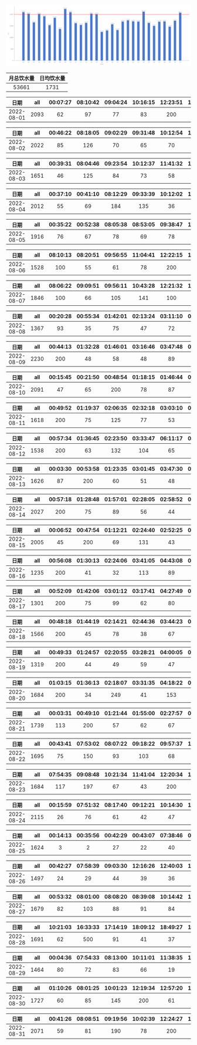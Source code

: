 <div align=center>
<img src="8.png"style="zoom: 100%;" />

| 月总饮水量 | 日均饮水量 |
| :----: | :----: |
| 53661 | 1731 |
</div>


| 日期 | all | 00:07:27 | 08:10:42 | 09:04:24 | 10:16:15 | 12:23:51 | 12:53:34 | 13:13:56 | 14:55:40 | 15:14:04 | 15:52:02 | 16:37:31 | 17:26:40 | 18:15:18 | 18:49:42 | 19:17:16 | 20:43:40 | 21:49:39 | 22:19:28 | 22:51:35 | 23:21:24 |
| :----: | :----: | :----: | :----: | :----: | :----: | :----: | :----: | :----: | :----: | :----: | :----: | :----: | :----: | :----: | :----: | :----: | :----: | :----: | :----: | :----: | :----: |
| 2022-08-01 | 2093 | 62 | 97 | 77 | 83 | 200 | 60 | 80 | 123 | 46 | 29 | 73 | 200 | 99 | 41 | 57 | 75 | 400 | 109 | 65 | 117 |


| 日期 | all | 00:46:22 | 08:18:05 | 09:02:29 | 09:31:48 | 10:12:54 | 11:07:24 | 12:20:22 | 13:00:26 | 14:46:57 | 15:13:15 | 16:34:03 | 17:18:38 | 17:54:40 | 19:08:19 | 20:41:59 | 22:48:15 | 23:15:47 |
| :----: | :----: | :----: | :----: | :----: | :----: | :----: | :----: | :----: | :----: | :----: | :----: | :----: | :----: | :----: | :----: | :----: | :----: | :----: |
| 2022-08-02 | 2022 | 85 | 126 | 70 | 65 | 70 | 137 | 200 | 63 | 65 | 76 | 157 | 200 | 71 | 55 | 69 | 400 | 113 |


| 日期 | all | 00:39:31 | 08:04:46 | 09:23:54 | 10:12:37 | 11:41:32 | 12:23:45 | 13:07:38 | 15:08:24 | 15:59:14 | 17:16:38 | 18:22:18 | 19:45:45 | 20:14:30 | 21:31:06 | 22:05:08 | 22:19:35 | 22:35:31 | 23:05:22 | 23:58:46 |
| :----: | :----: | :----: | :----: | :----: | :----: | :----: | :----: | :----: | :----: | :----: | :----: | :----: | :----: | :----: | :----: | :----: | :----: | :----: | :----: | :----: |
| 2022-08-03 | 1651 | 46 | 125 | 84 | 73 | 58 | 200 | 168 | 43 | 72 | 200 | 82 | 75 | 26 | 89 | 56 | 80 | 69 | 55 | 50 |


| 日期 | all | 00:37:10 | 00:41:10 | 08:12:29 | 09:33:39 | 10:12:02 | 11:05:20 | 12:35:12 | 13:04:08 | 15:01:36 | 16:33:53 | 17:39:18 | 18:14:33 | 18:43:27 | 19:42:02 | 20:26:02 | 20:41:01 | 21:45:39 | 22:15:43 | 23:09:02 |
| :----: | :----: | :----: | :----: | :----: | :----: | :----: | :----: | :----: | :----: | :----: | :----: | :----: | :----: | :----: | :----: | :----: | :----: | :----: | :----: | :----: |
| 2022-08-04 | 2012 | 55 | 69 | 184 | 135 | 36 | 98 | 200 | 73 | 71 | 79 | 200 | 96 | 60 | 81 | 33 | 67 | 300 | 69 | 106 |


| 日期 | all | 00:35:22 | 00:52:38 | 08:05:38 | 08:53:05 | 09:38:47 | 10:12:23 | 11:10:42 | 12:29:37 | 13:07:01 | 14:17:13 | 15:14:26 | 15:52:55 | 17:21:08 | 18:40:37 | 19:25:29 | 20:22:16 | 21:22:34 | 21:52:34 | 22:39:54 | 23:47:49 |
| :----: | :----: | :----: | :----: | :----: | :----: | :----: | :----: | :----: | :----: | :----: | :----: | :----: | :----: | :----: | :----: | :----: | :----: | :----: | :----: | :----: | :----: |
| 2022-08-05 | 1916 | 76 | 67 | 78 | 69 | 78 | 61 | 66 | 200 | 34 | 76 | 85 | 59 | 89 | 41 | 200 | 400 | 71 | 35 | 66 | 65 |


| 日期 | all | 08:10:13 | 08:20:51 | 09:56:55 | 11:04:41 | 12:22:15 | 13:04:20 | 15:02:32 | 16:02:33 | 16:38:37 | 17:24:37 | 19:35:13 | 20:22:48 | 21:12:46 | 21:42:32 | 22:42:48 | 23:37:59 |
| :----: | :----: | :----: | :----: | :----: | :----: | :----: | :----: | :----: | :----: | :----: | :----: | :----: | :----: | :----: | :----: | :----: | :----: |
| 2022-08-06 | 1528 | 100 | 55 | 61 | 78 | 200 | 69 | 79 | 177 | 48 | 200 | 65 | 103 | 63 | 68 | 73 | 89 |


| 日期 | all | 08:06:22 | 09:09:51 | 09:56:11 | 10:43:28 | 12:21:32 | 12:22:00 | 13:16:41 | 13:46:56 | 14:18:54 | 15:12:18 | 16:39:29 | 17:21:06 | 19:01:45 | 19:48:53 | 21:51:09 | 23:21:27 |
| :----: | :----: | :----: | :----: | :----: | :----: | :----: | :----: | :----: | :----: | :----: | :----: | :----: | :----: | :----: | :----: | :----: | :----: |
| 2022-08-07 | 1846 | 100 | 66 | 105 | 141 | 100 | 100 | 63 | 88 | 58 | 83 | 114 | 200 | 60 | 180 | 300 | 88 |


| 日期 | all | 00:20:28 | 00:55:34 | 01:42:01 | 02:13:24 | 03:11:10 | 03:45:19 | 08:51:51 | 12:52:30 | 13:49:18 | 13:59:54 | 14:59:24 | 16:47:05 | 17:20:49 | 20:24:47 | 20:54:26 | 21:27:43 | 21:52:09 | 22:54:33 | 23:24:42 |
| :----: | :----: | :----: | :----: | :----: | :----: | :----: | :----: | :----: | :----: | :----: | :----: | :----: | :----: | :----: | :----: | :----: | :----: | :----: | :----: | :----: |
| 2022-08-08 | 1367 | 93 | 35 | 75 | 47 | 72 | 46 | 52 | 79 | 200 | 55 | 68 | 64 | 34 | 78 | 103 | 48 | 67 | 72 | 79 |


| 日期 | all | 00:44:13 | 01:32:28 | 01:46:01 | 03:16:46 | 03:47:48 | 04:21:42 | 06:04:38 | 06:47:55 | 07:51:49 | 08:00:27 | 08:10:06 | 08:43:30 | 09:18:21 | 10:14:18 | 15:02:59 | 17:43:37 | 18:41:28 | 19:44:53 | 20:27:22 | 22:30:16 | 22:31:19 | 22:33:57 | 22:36:45 | 22:39:48 |
| :----: | :----: | :----: | :----: | :----: | :----: | :----: | :----: | :----: | :----: | :----: | :----: | :----: | :----: | :----: | :----: | :----: | :----: | :----: | :----: | :----: | :----: | :----: | :----: | :----: | :----: |
| 2022-08-09 | 2230 | 200 | 48 | 58 | 48 | 89 | 68 | 200 | 108 | 67 | 72 | 108 | 78 | 101 | 43 | 54 | 65 | 400 | 59 | 133 | 77 | 55 | 30 | 25 | 44 |


| 日期 | all | 00:15:45 | 00:21:50 | 00:48:54 | 01:18:15 | 01:46:44 | 02:19:28 | 03:43:48 | 03:54:10 | 05:44:37 | 06:15:17 | 07:00:44 | 08:11:16 | 16:18:21 | 16:48:30 | 18:49:50 | 20:30:07 | 22:24:23 | 22:25:02 | 22:26:24 | 23:33:05 | 23:33:22 | 23:37:01 |
| :----: | :----: | :----: | :----: | :----: | :----: | :----: | :----: | :----: | :----: | :----: | :----: | :----: | :----: | :----: | :----: | :----: | :----: | :----: | :----: | :----: | :----: | :----: | :----: |
| 2022-08-10 | 2091 | 47 | 65 | 200 | 78 | 87 | 66 | 57 | 57 | 75 | 86 | 63 | 69 | 92 | 33 | 500 | 68 | 92 | 65 | 88 | 88 | 47 | 68 |


| 日期 | all | 00:49:52 | 01:19:37 | 02:06:35 | 02:32:18 | 03:03:10 | 04:03:46 | 04:28:58 | 06:03:40 | 06:55:58 | 07:44:54 | 08:51:29 | 17:31:01 | 17:56:42 | 18:19:38 | 19:23:49 | 19:43:50 | 22:14:59 | 23:23:46 |
| :----: | :----: | :----: | :----: | :----: | :----: | :----: | :----: | :----: | :----: | :----: | :----: | :----: | :----: | :----: | :----: | :----: | :----: | :----: | :----: |
| 2022-08-11 | 1618 | 200 | 75 | 125 | 77 | 53 | 63 | 46 | 173 | 82 | 66 | 16 | 88 | 110 | 38 | 200 | 89 | 56 | 61 |


| 日期 | all | 00:57:34 | 01:36:45 | 02:23:50 | 03:33:47 | 06:11:17 | 06:52:07 | 16:06:25 | 16:36:48 | 16:49:28 | 17:02:08 | 17:36:34 | 18:15:00 | 22:31:11 |
| :----: | :----: | :----: | :----: | :----: | :----: | :----: | :----: | :----: | :----: | :----: | :----: | :----: | :----: | :----: |
| 2022-08-12 | 1538 | 200 | 63 | 132 | 104 | 65 | 97 | 62 | 67 | 72 | 53 | 46 | 77 | 500 |


| 日期 | all | 00:03:30 | 00:53:58 | 01:23:35 | 03:01:45 | 03:47:30 | 04:26:05 | 04:57:52 | 05:43:12 | 06:13:37 | 06:45:31 | 07:45:41 | 08:19:21 | 18:03:45 | 18:25:58 | 19:31:10 | 20:37:47 | 21:14:15 | 21:49:48 | 22:20:17 | 22:50:37 | 23:27:55 |
| :----: | :----: | :----: | :----: | :----: | :----: | :----: | :----: | :----: | :----: | :----: | :----: | :----: | :----: | :----: | :----: | :----: | :----: | :----: | :----: | :----: | :----: | :----: |
| 2022-08-13 | 1626 | 87 | 200 | 60 | 51 | 48 | 88 | 108 | 65 | 92 | 68 | 76 | 88 | 50 | 80 | 83 | 68 | 69 | 54 | 56 | 78 | 57 |


| 日期 | all | 00:57:18 | 01:28:48 | 01:57:01 | 02:28:05 | 02:58:52 | 03:15:17 | 03:45:58 | 04:15:34 | 04:59:04 | 05:59:12 | 06:49:05 | 07:24:36 | 09:09:04 | 16:34:07 | 17:01:02 | 17:10:56 | 17:41:52 | 17:58:05 | 18:35:10 | 19:14:03 | 19:44:50 | 20:54:05 | 22:14:22 | 22:40:37 | 23:35:14 | 23:36:04 | 23:36:27 |
| :----: | :----: | :----: | :----: | :----: | :----: | :----: | :----: | :----: | :----: | :----: | :----: | :----: | :----: | :----: | :----: | :----: | :----: | :----: | :----: | :----: | :----: | :----: | :----: | :----: | :----: | :----: | :----: | :----: |
| 2022-08-14 | 2027 | 200 | 75 | 89 | 56 | 44 | 32 | 88 | 87 | 61 | 200 | 53 | 106 | 62 | 56 | 47 | 63 | 79 | 116 | 51 | 66 | 72 | 55 | 69 | 33 | 43 | 61 | 63 |


| 日期 | all | 00:06:52 | 00:47:54 | 01:12:21 | 02:24:40 | 02:52:25 | 03:22:21 | 04:07:56 | 04:48:22 | 05:50:54 | 06:18:00 | 06:58:33 | 07:21:41 | 07:53:09 | 08:16:56 | 14:33:54 | 15:12:01 | 15:44:19 | 16:14:24 | 16:25:59 | 20:26:37 | 20:56:51 | 22:05:10 | 22:51:34 | 23:15:17 |
| :----: | :----: | :----: | :----: | :----: | :----: | :----: | :----: | :----: | :----: | :----: | :----: | :----: | :----: | :----: | :----: | :----: | :----: | :----: | :----: | :----: | :----: | :----: | :----: | :----: | :----: |
| 2022-08-15 | 2005 | 45 | 200 | 69 | 131 | 43 | 80 | 71 | 157 | 59 | 41 | 65 | 86 | 44 | 85 | 45 | 200 | 24 | 76 | 21 | 106 | 127 | 85 | 84 | 61 |


| 日期 | all | 00:56:08 | 01:30:13 | 02:24:06 | 03:41:05 | 04:43:08 | 05:31:23 | 06:29:07 | 06:59:56 | 09:07:54 | 16:50:57 | 19:22:37 | 22:30:59 |
| :----: | :----: | :----: | :----: | :----: | :----: | :----: | :----: | :----: | :----: | :----: | :----: | :----: | :----: |
| 2022-08-16 | 1235 | 200 | 41 | 32 | 113 | 89 | 69 | 200 | 61 | 77 | 112 | 200 | 41 |


| 日期 | all | 00:52:09 | 01:42:06 | 03:01:12 | 03:17:41 | 04:27:49 | 05:46:12 | 06:16:58 | 07:21:48 | 08:09:12 | 17:18:01 | 18:01:55 | 18:32:37 | 21:32:39 | 22:31:52 | 23:33:05 | 23:58:35 |
| :----: | :----: | :----: | :----: | :----: | :----: | :----: | :----: | :----: | :----: | :----: | :----: | :----: | :----: | :----: | :----: | :----: | :----: |
| 2022-08-17 | 1301 | 200 | 75 | 99 | 62 | 80 | 85 | 66 | 92 | 55 | 55 | 54 | 64 | 124 | 69 | 58 | 63 |


| 日期 | all | 00:48:18 | 01:44:19 | 02:14:21 | 02:44:36 | 03:44:23 | 04:44:32 | 06:14:40 | 06:45:09 | 07:12:21 | 08:31:05 | 15:19:51 | 15:57:33 | 16:57:37 | 18:46:24 | 19:36:09 | 20:47:54 | 21:17:45 | 21:57:59 | 22:28:03 | 22:58:57 | 23:55:23 |
| :----: | :----: | :----: | :----: | :----: | :----: | :----: | :----: | :----: | :----: | :----: | :----: | :----: | :----: | :----: | :----: | :----: | :----: | :----: | :----: | :----: | :----: | :----: |
| 2022-08-18 | 1566 | 200 | 45 | 78 | 38 | 67 | 32 | 68 | 92 | 81 | 66 | 44 | 48 | 66 | 200 | 55 | 69 | 94 | 32 | 30 | 81 | 80 |


| 日期 | all | 00:49:33 | 01:24:57 | 02:20:55 | 03:28:21 | 04:00:05 | 04:30:58 | 06:04:46 | 06:32:51 | 07:35:37 | 08:18:31 | 09:36:44 | 09:59:29 | 16:22:00 | 16:43:58 | 17:21:04 | 17:51:30 | 18:51:30 | 20:24:02 | 22:33:03 |
| :----: | :----: | :----: | :----: | :----: | :----: | :----: | :----: | :----: | :----: | :----: | :----: | :----: | :----: | :----: | :----: | :----: | :----: | :----: | :----: | :----: |
| 2022-08-19 | 1319 | 200 | 44 | 49 | 59 | 47 | 66 | 60 | 55 | 66 | 31 | 41 | 27 | 68 | 99 | 66 | 40 | 82 | 83 | 136 |


| 日期 | all | 01:03:15 | 01:36:13 | 02:18:07 | 03:31:35 | 04:18:22 | 05:55:48 | 06:33:49 | 06:55:33 | 07:45:38 | 08:13:59 | 16:03:36 | 16:37:12 | 17:08:09 | 18:34:36 | 20:31:20 | 21:59:38 |
| :----: | :----: | :----: | :----: | :----: | :----: | :----: | :----: | :----: | :----: | :----: | :----: | :----: | :----: | :----: | :----: | :----: | :----: |
| 2022-08-20 | 1684 | 200 | 34 | 249 | 41 | 153 | 66 | 59 | 41 | 73 | 63 | 67 | 81 | 96 | 300 | 57 | 104 |


| 日期 | all | 00:03:31 | 00:49:10 | 01:21:44 | 01:55:00 | 02:27:57 | 02:57:35 | 03:33:15 | 04:00:26 | 04:20:25 | 04:42:17 | 05:12:32 | 05:55:01 | 07:31:15 | 08:18:50 | 15:52:51 | 16:26:36 | 18:56:45 | 20:52:41 | 21:23:50 | 21:53:33 | 22:29:01 | 23:18:25 |
| :----: | :----: | :----: | :----: | :----: | :----: | :----: | :----: | :----: | :----: | :----: | :----: | :----: | :----: | :----: | :----: | :----: | :----: | :----: | :----: | :----: | :----: | :----: | :----: |
| 2022-08-21 | 1739 | 113 | 200 | 57 | 62 | 67 | 72 | 77 | 47 | 72 | 147 | 55 | 77 | 69 | 20 | 82 | 38 | 37 | 200 | 34 | 44 | 105 | 64 |


| 日期 | all | 00:43:41 | 07:53:02 | 08:07:22 | 09:18:22 | 09:57:37 | 10:11:50 | 12:15:16 | 12:40:49 | 13:06:42 | 14:14:18 | 15:11:37 | 16:18:18 | 17:29:54 | 19:31:11 | 22:02:07 | 22:50:28 | 23:16:29 |
| :----: | :----: | :----: | :----: | :----: | :----: | :----: | :----: | :----: | :----: | :----: | :----: | :----: | :----: | :----: | :----: | :----: | :----: | :----: |
| 2022-08-22 | 1695 | 75 | 150 | 93 | 103 | 68 | 84 | 200 | 82 | 87 | 65 | 114 | 67 | 200 | 95 | 52 | 70 | 90 |


| 日期 | all | 07:54:35 | 09:08:48 | 10:21:34 | 11:41:04 | 12:20:34 | 12:41:42 | 13:13:23 | 13:51:25 | 15:12:30 | 16:36:09 | 17:22:11 | 17:36:52 | 19:05:24 | 19:43:05 | 21:48:08 | 22:25:39 | 22:55:23 | 23:25:24 |
| :----: | :----: | :----: | :----: | :----: | :----: | :----: | :----: | :----: | :----: | :----: | :----: | :----: | :----: | :----: | :----: | :----: | :----: | :----: | :----: |
| 2022-08-23 | 1684 | 117 | 197 | 67 | 43 | 200 | 29 | 105 | 44 | 126 | 68 | 200 | 67 | 97 | 83 | 52 | 79 | 49 | 61 |


| 日期 | all | 00:15:59 | 07:51:32 | 08:17:40 | 09:12:21 | 10:14:30 | 10:55:33 | 11:25:11 | 12:22:15 | 13:07:10 | 14:24:20 | 14:58:37 | 16:32:32 | 16:56:09 | 17:19:34 | 17:32:35 | 18:34:40 | 19:03:00 | 19:46:09 | 20:24:06 | 21:37:53 | 22:49:41 |
| :----: | :----: | :----: | :----: | :----: | :----: | :----: | :----: | :----: | :----: | :----: | :----: | :----: | :----: | :----: | :----: | :----: | :----: | :----: | :----: | :----: | :----: | :----: |
| 2022-08-24 | 2115 | 26 | 76 | 61 | 42 | 47 | 49 | 107 | 200 | 96 | 95 | 44 | 94 | 113 | 200 | 50 | 110 | 65 | 75 | 80 | 400 | 85 |


| 日期 | all | 00:14:13 | 00:35:56 | 00:42:29 | 00:43:07 | 07:38:46 | 08:02:29 | 08:17:09 | 09:05:40 | 10:37:50 | 12:31:08 | 13:08:51 | 14:11:14 | 14:35:06 | 15:08:59 | 15:41:58 | 17:25:10 | 17:33:12 | 19:35:46 | 20:42:03 | 20:59:30 | 21:29:25 | 21:59:37 | 22:59:43 | 23:47:05 |
| :----: | :----: | :----: | :----: | :----: | :----: | :----: | :----: | :----: | :----: | :----: | :----: | :----: | :----: | :----: | :----: | :----: | :----: | :----: | :----: | :----: | :----: | :----: | :----: | :----: | :----: |
| 2022-08-25 | 1624 | 3 | 2 | 27 | 22 | 40 | 60 | 95 | 55 | 67 | 200 | 40 | 60 | 33 | 65 | 85 | 200 | 90 | 108 | 51 | 55 | 56 | 98 | 65 | 47 |


| 日期 | all | 00:42:27 | 07:58:39 | 09:03:30 | 12:16:26 | 12:40:03 | 14:01:14 | 14:07:12 | 14:37:54 | 14:38:58 | 14:45:27 | 16:11:19 | 17:28:34 | 18:03:40 | 21:14:24 | 21:55:34 | 22:25:25 | 22:55:46 | 23:57:39 |
| :----: | :----: | :----: | :----: | :----: | :----: | :----: | :----: | :----: | :----: | :----: | :----: | :----: | :----: | :----: | :----: | :----: | :----: | :----: | :----: |
| 2022-08-26 | 1497 | 24 | 29 | 44 | 39 | 36 | 200 | 44 | 44 | 92 | 77 | 68 | 99 | 60 | 400 | 51 | 22 | 82 | 86 |


| 日期 | all | 00:53:32 | 08:01:00 | 08:08:20 | 08:39:08 | 10:14:42 | 11:15:38 | 11:59:29 | 12:25:59 | 13:04:47 | 14:14:35 | 16:01:06 | 17:12:58 | 19:38:13 | 19:59:45 | 20:39:01 | 21:39:36 | 22:09:36 | 22:39:44 | 23:10:46 |
| :----: | :----: | :----: | :----: | :----: | :----: | :----: | :----: | :----: | :----: | :----: | :----: | :----: | :----: | :----: | :----: | :----: | :----: | :----: | :----: | :----: |
| 2022-08-27 | 1679 | 82 | 103 | 88 | 91 | 84 | 46 | 57 | 200 | 113 | 53 | 131 | 200 | 75 | 73 | 53 | 58 | 33 | 64 | 75 |


| 日期 | all | 10:21:03 | 16:33:33 | 17:14:19 | 18:09:12 | 18:49:27 | 19:35:44 | 20:13:34 | 22:26:46 | 23:01:00 | 23:20:36 | 23:46:08 |
| :----: | :----: | :----: | :----: | :----: | :----: | :----: | :----: | :----: | :----: | :----: | :----: | :----: |
| 2022-08-28 | 1691 | 62 | 500 | 91 | 41 | 37 | 42 | 150 | 600 | 48 | 55 | 65 |


| 日期 | all | 00:04:36 | 07:54:33 | 08:13:00 | 10:11:01 | 11:38:35 | 12:22:18 | 12:52:30 | 13:06:15 | 13:41:40 | 15:10:41 | 16:56:39 | 17:26:13 | 17:34:47 | 18:16:31 | 19:12:58 | 21:33:21 | 22:03:27 | 22:33:36 | 23:54:57 |
| :----: | :----: | :----: | :----: | :----: | :----: | :----: | :----: | :----: | :----: | :----: | :----: | :----: | :----: | :----: | :----: | :----: | :----: | :----: | :----: | :----: |
| 2022-08-29 | 1464 | 80 | 72 | 83 | 66 | 19 | 200 | 22 | 68 | 58 | 88 | 87 | 200 | 18 | 67 | 81 | 29 | 83 | 57 | 86 |


| 日期 | all | 01:10:26 | 08:01:25 | 10:01:23 | 12:19:34 | 12:57:20 | 14:00:09 | 15:10:59 | 16:17:20 | 17:22:36 | 17:37:12 | 19:16:25 | 20:39:43 | 21:11:01 | 22:01:33 | 22:46:47 | 23:46:25 |
| :----: | :----: | :----: | :----: | :----: | :----: | :----: | :----: | :----: | :----: | :----: | :----: | :----: | :----: | :----: | :----: | :----: | :----: |
| 2022-08-30 | 1727 | 60 | 85 | 145 | 200 | 61 | 57 | 112 | 77 | 67 | 72 | 87 | 86 | 41 | 44 | 500 | 33 |


| 日期 | all | 00:41:26 | 08:08:51 | 09:19:56 | 10:02:39 | 12:24:27 | 12:35:28 | 13:05:06 | 16:18:48 | 17:21:19 | 20:22:49 | 22:27:36 |
| :----: | :----: | :----: | :----: | :----: | :----: | :----: | :----: | :----: | :----: | :----: | :----: | :----: |
| 2022-08-31 | 2071 | 59 | 81 | 190 | 78 | 200 | 99 | 68 | 463 | 200 | 33 | 600 |

